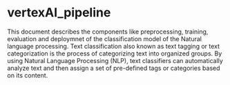 # vertexAI_pipeline

This document describes the components like preprocessing, training, evaluation and deploymnet of the classification model of the Natural language processing. Text classification also known as text tagging or text categorization is the process of categorizing text into organized groups. By using Natural Language Processing (NLP), text classifiers can automatically analyze text and then assign a set of pre-defined tags or categories based on its content.
